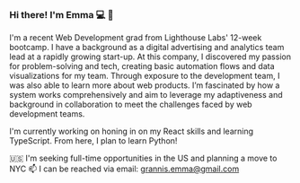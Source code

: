 ### Hi there! I'm Emma :computer: :wave:

I'm a recent Web Development grad from Lighthouse Labs' 12-week bootcamp. I have a background as a digital advertising and analytics team lead at a rapidly growing start-up. At this company, I discovered my passion for problem-solving and tech, creating basic automation flows and data visualizations for my team. Through exposure to the development team, I was also able to learn more about web products. I’m fascinated by how a system works comprehensively and aim to leverage my adaptiveness and background in collaboration to meet the challenges faced by web development teams.

I'm currently working on honing in on my React skills and learning TypeScript. From here, I plan to learn Python! 

:us: I'm seeking full-time opportunities in the US and planning a move to NYC
📫 I can be reached via email: grannis.emma@gmail.com



<!--
**egrannis/egrannis** is a ✨ _special_ ✨ repository because its `README.md` (this file) appears on your GitHub profile.

Here are some ideas to get you started:

- 🔭 I’m currently working on ...
- 🌱 I’m currently learning ...
- 👯 I’m looking to collaborate on ...
- 🤔 I’m looking for help with ...
- 💬 Ask me about ...
- 📫 How to reach me: ...
- 😄 Pronouns: ...
- ⚡ Fun fact: ...
-->
